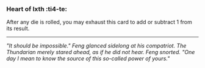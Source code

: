 ### **Heart of Ixth** :ti4-te:

After any die is rolled, you may exhaust this card to add or subtract 1 from its result.

---

_"It should be impossible."
Feng glanced sidelong at his compatriot.
The Thundarian merely stared ahead, as if he did not hear.
Feng snorted.
"One day I mean to know the source of this so-called power of yours."_
